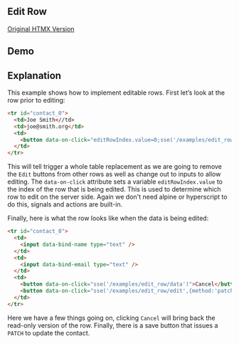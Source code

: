 ## Edit Row

[Original HTMX Version](https://htmx.org/examples/edit-row/)

## Demo

<div
    id="edit_row"
    data-on-load="sse('/examples/edit_row/data')"
>
</div>

## Explanation

This example shows how to implement editable rows. First let’s look at the row prior to editing:

```html
<tr id="contact_0">
  <td>Joe Smith<//td>
  <td>joe@smith.org</td>
  <td>
    <button data-on-click="editRowIndex.value=0;sse('/examples/edit_row/edit')" >Edit</button>
  </td>
</tr>
```

This will tell trigger a whole table replacement as we are going to remove the `Edit` buttons from other rows as well as change out to inputs to allow editing. The `data-on-click` attribute sets a variable `editRowIndex.value` to the index of the row that is being edited. This is used to determine which row to edit on the server side. Again we don't need alpine or hyperscript to do this, signals and actions are built-in.

Finally, here is what the row looks like when the data is being edited:

```html
<tr id="contact_0">
  <td>
    <input data-bind-name type="text" />
  </td>
  <td>
    <input data-bind-email type="text" />
  </td>
  <td>
    <button data-on-click="sse('/examples/edit_row/data')">Cancel</button>
    <button data-on-click="sse('/examples/edit_row/edit',{method:'patch'})">Save</button>
  </td>
</tr>
```

Here we have a few things going on, clicking `Cancel` will bring back the read-only version of the row. Finally, there is a save button that issues a `PATCH` to update the contact.
